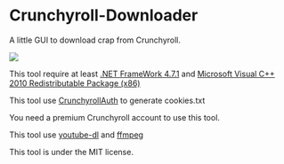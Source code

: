 # Crunchyroll-Downloader
A little GUI to download crap from Crunchyroll.

<a href="https://puush.tuto-craft.com/6M7u9w.png"><img src="https://puush.tuto-craft.com/6M7u9w.png"></a>

This tool require at least <a href="https://www.microsoft.com/en-US/download/details.aspx?id=56116">.NET FrameWork 4.7.1</a> and <a href="https://www.microsoft.com/en-US/download/details.aspx?id=5555">Microsoft Visual C++ 2010 Redistributable Package (x86)</a>

This tool use <a href="https://github.com/skid9000/CrunchyrollAuth">CrunchyrollAuth</a> to generate cookies.txt

You need a premium Crunchyroll account to use this tool.

This tool use [youtube-dl](https://github.com/rg3/youtube-dl) and [ffmpeg](https://ffmpeg.org/)
 
This tool is under the MIT license.
